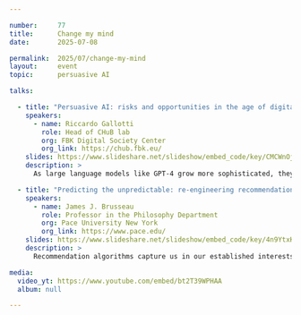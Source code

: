 ```yaml
---

number:     77
title:      Change my mind
date:       2025-07-08

permalink:  2025/07/change-my-mind
layout:     event
topic:      persuasive AI

talks:

  - title: "Persuasive AI: risks and opportunities in the age of digital debate"
    speakers:
      - name: Riccardo Gallotti
        role: Head of CHuB lab
        org: FBK Digital Society Center
        org_link: https://chub.fbk.eu/
    slides: https://www.slideshare.net/slideshow/embed_code/key/CMCWnOjj9ONS4L
    description: >
      As large language models like GPT-4 grow more sophisticated, they’re no longer just generating text—they’re shaping opinions. In controlled debates with over 900 participants, AI was often more persuasive than humans, especially when using even minimal personal data. This raises critical questions about AI-driven manipulation, the spread of disinformation, and how we might harness the same tools to build effective, personalized counter-narratives.

  - title: "Predicting the unpredictable: re-engineering recommendation algorithms for freedom, society, and money"
    speakers:
      - name: James J. Brusseau
        role: Professor in the Philosophy Department
        org: Pace University New York
        org_link: https://www.pace.edu/
    slides: https://www.slideshare.net/slideshow/embed_code/key/4n9YtxKj8uxViI
    description: >
      Recommendation algorithms capture us in our established interests and preferences. How can they be re-engineered to provoke new interests and curiosities? What ethical, social, and economic benefits result from recommendations that are engaging despite being unfamiliar?

media:
  video_yt: https://www.youtube.com/embed/bt2T39WPHAA
  album: null

---
```

